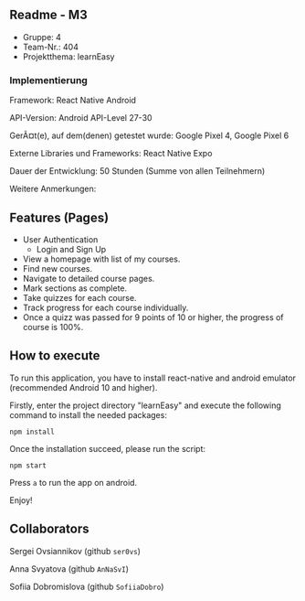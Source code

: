 ## Readme - M3

* Gruppe:	4
* Team-Nr.: 404
* Projektthema: learnEasy

### Implementierung

Framework:	React Native Android

API-Version:	Android API-Level 27-30

GerÃ¤t(e), auf dem(denen) getestet wurde:
Google Pixel 4, Google Pixel 6

Externe Libraries und Frameworks:
React Native Expo

Dauer der Entwicklung:
50 Stunden (Summe von allen Teilnehmern)

Weitere Anmerkungen:


## Features (Pages)

- User Authentication
  - Login and Sign Up
- View a homepage with list of my courses.
- Find new courses.
- Navigate to detailed course pages.
- Mark sections as complete.
- Take quizzes for each course.
- Track progress for each course individually.
- Once a quizz was passed for 9 points of 10 or higher, the progress of course is 100%.
  
  
## How to execute

To run this application, you have to install react-native and android emulator (recommended Android 10 and higher).

Firstly, enter the project directory "learnEasy" and execute the following command to install the needed packages:

```npm install```

Once the installation succeed, please run the script:

```npm start```

Press ```a``` to run the app on android.

Enjoy!

## Collaborators

Sergei Ovsiannikov (github ```ser0vs```)

Anna Svyatova (github ```AnNaSvI```)

Sofiia Dobromislova (github ```SofiiaDobro```)

